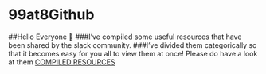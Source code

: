 # 99at8Github
##Hello Everyone 🎉 
###I’ve compiled some useful resources that have been shared by the slack community. 
###I’ve divided them categorically so that it becomes easy for you all to view them at once! Please do have a look at them 
[COMPILED RESOURCES](https://docs.google.com/document/d/149R_3-1g2fTID3zwOZS3A6xrYgs3qu9NUyqv9FpEXcE/edit#heading=h.gt7zapxbqb0j)
